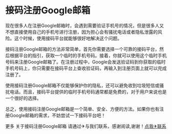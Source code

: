 # 接码注册Google邮箱

现在很多人在注册Google邮箱时，会遇到需要验证手机号的情况，但是很多人又不想直接使用自己的手机号进行注册，因为担心会有骚扰电话或者隐私泄露的风险。这个时候，使用接码平台就能够很好地解决这个问题。

接码注册Google邮箱的方法非常简单，首先你需要选择一个可靠的接码平台，然后根据平台的指引，获取一个临时的手机号码。接着，你就可以使用这个临时手机号码来注册Google邮箱了。在注册过程中，Google会发送验证码到你获取的临时手机号码上，你只需要在接码平台上查收验证码，再输入到注册页面上就可以完成注册了。

使用接码注册Google邮箱不仅能够保护你的隐私，还可以避免收到垃圾短信或骚扰电话。而且，接码平台提供的临时手机号码通常都是免费的，对于用户来说也是一个很好的选择。

总之，使用接码注册Google邮箱是一个简单、安全、方便的方法。如果你也有注册Google邮箱的需求，不妨尝试一下接码平台吧！

更多 关于接码注册Google邮箱 请通过✈与我们联系，感谢阅读,谢谢！[点我✈联系](https://w.k02.cc)